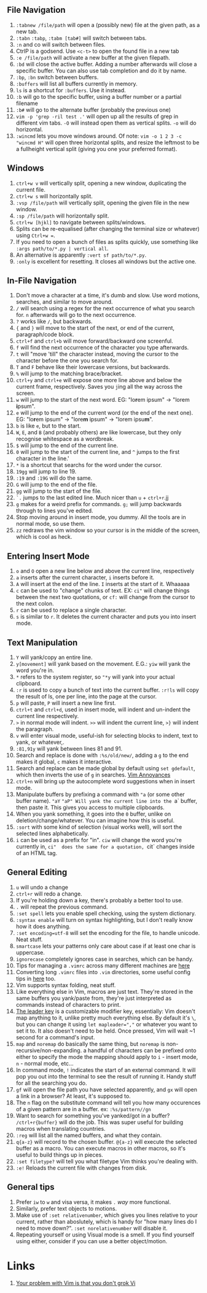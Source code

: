 ## File Navigation
1. `:tabnew /file/path` will open a (possibly new) file at the given path, as a new tab.
1. `:tabn` `:tabp`, `:tabm [tab#]` will switch between tabs.
1. `:n` and co will switch between files.
1. CtrlP is a godsend. Use `<c-t>` to open the found file in a new tab
1. `:e /file/path` will activate a new buffer at the given filepath.
1. `:bd` will close the active buffer. Adding a number afterwards will close a specific buffer. You can also use tab completion and do it by name.
1. `:bp`, `:bn` switch between buffers.
1. `:buffers` will list all buffers currently in memory.
1. `ls` is a shortcut for `:buffers`. Use it instead.
1. `:b` will go to the specific buffer, using a buffer number or a partial filename
1. `:b#` will go to the alternate buffer (probably the previous one)
1. `vim -p 'grep -ril test .'` will open up all the results of grep in different vim tabs. `-O` will instead open them as vertical splits. `-o` will do horizontal.
1. `:wincmd` lets you move windows around. Of note: `vim -o 1 2 3 -c "wincmd H"` will open three horizontal splits, and resize the leftmost to be a fullheight vertical split (giving you one your preferred format).

## Windows
1. `ctrl+w v` will vertically split, opening a new window, duplicating the current file.
1. `ctrl+w s` will horizontally split.
1. `:vsp /file/path` will vertically split, opening the given file in the new window.
1. `:sp /file/path` will horizontally split.
1. `ctrl+w [hjkl]` to navigate between splits/windows.
1. Splits can be re-equalised (after changing the terminal size or whatever) using `Ctrl+w =`.
1. If you need to open a bunch of files as splits quickly, use something like `:args path/to/*.py | vertical all`. 
1. An alternative is apparently `:vert sf path/to/*.py`.
1. `:only` is excellent for resetting. It closes all windows but the active one.

## In-File Navigation
1. Don't move a character at a time, it's dumb and slow. Use word motions, searches, and similar to move around.
1. `/` will search using a regex for the next occurrence of what you search for. `n` afterwards will go to the next occurrence.
1. `?` works like `/`, but backwards.
1. `{` and `}` will move to the start of the next, or end of the current, paragraph/code block.
1. `ctrl+f` and `ctrl+b` will  move forward/backward one screenful.
1. `f` will find the next occurrence of the character you type afterwards.
1. `t` will "move 'till" the character instead, moving the cursor to the character before the one you search for.
1. `T` and `F` behave like their lowercase versions, but backwards.
1. `%` will jump to the matching brace/bracket.
1. `ctrl+y` and `ctrl+e` will expose one more line above and below the current frame, respectively. Saves you `j`ing all the way across the screen.
1. `w` will jump to the start of the next word. EG: "lo**r**em ipsum" -> "lorem **i**psum".
1. `e` will jump to the end of the current word (or the end of the next one). EG: "lo**r**em ipsum" -> "lore**m** ipsum" -> "lorem ipsu**m**".
1. `b` is like `e`, but to the start.
1. `W`, `E`, and `B` (and probably others) are like lowercase, but they only recognise whitespace as a wordbreak. 
1. `$` will jump to the end of the current line.
1. `0` will jump to the start of the current line, and `^` jumps to the first character in the line.'
1. `*` is a shortcut that searchs for the word under the cursor.
1. `19gg` will jump to line 19.
1. `:19` and `:19G` will do the same.
1. `G` will jump to the end of the file.
1. `gg` will jump to the start of the file.
1. `` `. `` jumps to the last edited line. Much nicer than `u` + `ctrl+r`.jj
1. `g` makes for a weird prefix for commands. `g;` will jump backwards through to lines you've edited.
1. Stop moving around in insert mode, you dummy. All the tools are in normal mode, so use them.
1. `zz` redraws the vim window so your cursor is in the middle of the screen, which is cool as heck. 

## Entering Insert Mode
1. `o` and `O` open a new line below and above the current line, respectively
1. `a` inserts after the current character, `i` inserts before it.
1. `A` will insert at the end of the line. `I` inserts at the start of it. Whaaaaa
1. `c` can be used to "change" chunks of text. EX: `ci"` will change things between the next two quotations, or `cf:` will change from the cursor to the next colon.
1. `r` can be used to replace a single character.
1. `s` is similar to `r`. It deletes the current character and puts you into insert mode.

## Text Manipulation
1. `Y` will yank/copy an entire line.
1. `y[movement]` will yank based on the movement. E.G.: `yiw` will yank the word you're in.
1. `*` refers to the system register, so `"*y` will yank into your actual clipboard.
1. `:r` is used to copy a bunch of text into the current buffer. `:r!ls` will copy the result of ls, one per line, into the page at the cursor.
1. `p` will paste, `P` will insert a new line first.
1. `ctrl+t` and `ctrl+d`, used in insert mode, will indent and un-indent the current line respectively.
1. `>` in normal mode will indent. `>>` will indent the current line, `>}` will indent the paragraph.
1. `v` will enter visual mode, useful-ish for selecting blocks to indent, text to yank, or whatever,.
1. `:81,91y` will yank between lines 81 and 91.
1. Search and replace is done with `:%s/old/new/`, adding a `g` to the end makes it global, `c` makes it interactive.
1. Search and replace can be made global by default using `set gdefault`, which then inverts the use of `g` in searches. [Vim Annoyances](https://sanctum.geek.nz/arabesque/vim-annoyances/)
1. `ctrl+n` will bring up the autocomplete word suggestions when in insert mode.
1. Manipulate buffers by prefixing a command with `"a` (or some other buffer name). `"aY` `"aP" Will yank the current line into the `a` buffer, then paste it. This gives you access to multiple clipboards.
1. When you yank something, it goes into the `0` buffer, unlike on deletion/change/whatever. You can imagine how this is useful.
1. `:sort` with some kind of selection (visual works well), will sort the selected lines alphabetically.
1. `i` can be used as a prefix for "in". `ciw` will change the word you're currently in, `ci"  does the same for a quotation, `cit` changes inside of an HTML tag.

## General Editing
1. `u` will undo a change
1. `ctrl+r` will redo a change.
1. If you're holding down a key, there's probably a better tool to use.
1. `.` will repeat the previous command.
1. `:set spell` lets you enable spell checking, using the system dictionary.
1. `:syntax enable` will turn on syntax highlighting, but I don't really know how it does anything.
1. `:set encoding=utf-8` will set the encoding for the file, to handle unicode. Neat stuff.
1. `smartcase` lets your patterns only care about case if at least one char is uppercase.
1. `ignorecase` completely ignores case in searches, which can be handy.
1. Tips for managing a `.vimrc` across many different machines are [here](https://sanctum.geek.nz/arabesque/gracefully-degrading-vimrc/)
1. Converting long `.vimrc` files into `.vim` directories, some useful config tips in [here](https://vimways.org/2018/from-vimrc-to-vim/) too.
1. Vim supports syntax folding, neat stuff.
1. Like everything else in Vim, macros are just text. They're stored in the same buffers you yank/paste from, they're just interpreted as commands instead of characters to print.
1. [The leader key](https://medium.com/usevim/vim-101-what-is-the-leader-key-f2f5c1fa610f) is a customizable modifier key, essentially: Vim doesn't map anything to it, unlike pretty much everything else. By default it's `\`, but you can change it using `let mapleader=","` or whatever you want to set it to. It also doesn't need to be held. Once pressed, Vim will wait ~1 second for a command's input.
1. `map` and `noremap` do basically the same thing, but `noremap` is non-recursive/non-expanding. a handful of characters can be prefixed onto either to specify the mode the mapping should apply to `i` - insert mode, `n` - normal mode, etc...
1. In command mode, `!` indicates the start of an external command. It will pop you out into the terminal to see the result of running it. Handy stuff for all the searching you do.
1. `gf` will open the file path you have selected apparently, and `gx` will open a link in a browser? At least, it's supposed to.
1. The `n` flag on the substitute command will tell you how many occurences of a given pattern are in a buffer. ex: `:%s/pattern//gn`
1. Want to search for something you've yanked/got in a buffer? `/ctrl+r{buffer}` will do the job. This was super useful for building macros when translating countries.
1. `:reg` will list all the named buffers, and what they contain.
1. `q{a-z}` will record to the chosen buffer. `@{a-z}` will execute the selected buffer as a macro. You can execute macros in other macros, so it's useful to build things up in pieces.
1. `:set filetype?` will tell you what filetype Vim thinks you're dealing with.
1. `:e!` Reloads the current file with changes from disk.

## General tips
1. Prefer `iw` to `w` and visa versa, it makes `.` *way* more functional.
1. Similarly, prefer text objects to motions.
1. Make use of `:set relativenumber`, which gives you lines relative to your current, rather than aboslutely, which is handy for "how many lines do I need to move down?". `:set norelativenumber` will disable it.
1. Repeating yourself or using Visual mode is a smell. If you find yourself using either, consider if you can use a better object/motion.

# Links
1. [Your problem with Vim is that you don't grok Vi](https://stackoverflow.com/a/1220118/13053386)
